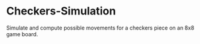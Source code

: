 # Checkers-Simulation
 Simulate and compute possible movements for a checkers piece on an 8x8 game board.

